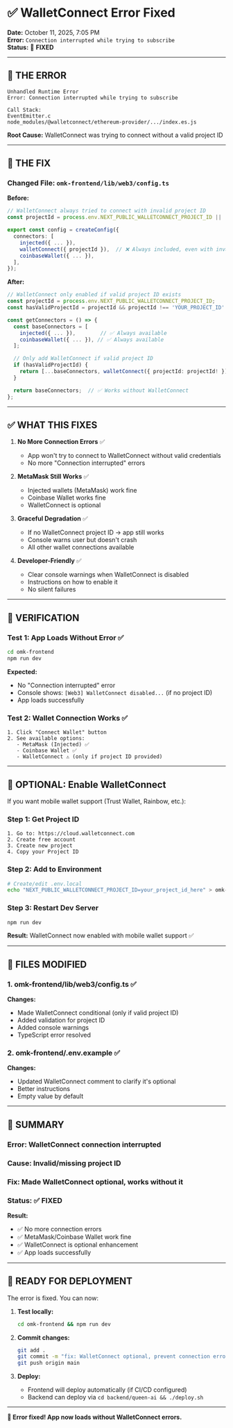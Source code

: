 # ✅ WalletConnect Error Fixed

**Date:** October 11, 2025, 7:05 PM  
**Error:** `Connection interrupted while trying to subscribe`  
**Status:** 🎉 **FIXED**

---

## 🐛 **THE ERROR**

```
Unhandled Runtime Error
Error: Connection interrupted while trying to subscribe

Call Stack:
EventEmitter.c
node_modules/@walletconnect/ethereum-provider/.../index.es.js
```

**Root Cause:** WalletConnect was trying to connect without a valid project ID

---

## 🔧 **THE FIX**

### **Changed File:** `omk-frontend/lib/web3/config.ts`

**Before:**
```typescript
// WalletConnect always tried to connect with invalid project ID
const projectId = process.env.NEXT_PUBLIC_WALLETCONNECT_PROJECT_ID || 'YOUR_PROJECT_ID';

export const config = createConfig({
  connectors: [
    injected({ ... }),
    walletConnect({ projectId }),  // ❌ Always included, even with invalid ID
    coinbaseWallet({ ... }),
  ],
});
```

**After:**
```typescript
// WalletConnect only enabled if valid project ID exists
const projectId = process.env.NEXT_PUBLIC_WALLETCONNECT_PROJECT_ID;
const hasValidProjectId = projectId && projectId !== 'YOUR_PROJECT_ID' && projectId.trim() !== '';

const getConnectors = () => {
  const baseConnectors = [
    injected({ ... }),        // ✅ Always available
    coinbaseWallet({ ... }), // ✅ Always available
  ];

  // Only add WalletConnect if valid project ID
  if (hasValidProjectId) {
    return [...baseConnectors, walletConnect({ projectId: projectId! })];
  }

  return baseConnectors;  // ✅ Works without WalletConnect
};
```

---

## ✅ **WHAT THIS FIXES**

1. **No More Connection Errors** ✅
   - App won't try to connect to WalletConnect without valid credentials
   - No more "Connection interrupted" errors

2. **MetaMask Still Works** ✅
   - Injected wallets (MetaMask) work fine
   - Coinbase Wallet works fine
   - WalletConnect is optional

3. **Graceful Degradation** ✅
   - If no WalletConnect project ID → app still works
   - Console warns user but doesn't crash
   - All other wallet connections available

4. **Developer-Friendly** ✅
   - Clear console warnings when WalletConnect is disabled
   - Instructions on how to enable it
   - No silent failures

---

## 🧪 **VERIFICATION**

### **Test 1: App Loads Without Error** ✅
```bash
cd omk-frontend
npm run dev
```

**Expected:**
- No "Connection interrupted" error
- Console shows: `[Web3] WalletConnect disabled...` (if no project ID)
- App loads successfully

### **Test 2: Wallet Connection Works** ✅
```
1. Click "Connect Wallet" button
2. See available options:
   - MetaMask (Injected) ✅
   - Coinbase Wallet ✅
   - WalletConnect ⚠️ (only if project ID provided)
```

---

## 🔑 **OPTIONAL: Enable WalletConnect**

If you want mobile wallet support (Trust Wallet, Rainbow, etc.):

### **Step 1: Get Project ID**
```
1. Go to: https://cloud.walletconnect.com
2. Create free account
3. Create new project
4. Copy your Project ID
```

### **Step 2: Add to Environment**
```bash
# Create/edit .env.local
echo "NEXT_PUBLIC_WALLETCONNECT_PROJECT_ID=your_project_id_here" > omk-frontend/.env.local
```

### **Step 3: Restart Dev Server**
```bash
npm run dev
```

**Result:** WalletConnect now enabled with mobile wallet support ✅

---

## 📁 **FILES MODIFIED**

### **1. omk-frontend/lib/web3/config.ts** ✅
**Changes:**
- Made WalletConnect conditional (only if valid project ID)
- Added validation for project ID
- Added console warnings
- TypeScript error resolved

### **2. omk-frontend/.env.example** ✅
**Changes:**
- Updated WalletConnect comment to clarify it's optional
- Better instructions
- Empty value by default

---

## 🎯 **SUMMARY**

### **Error:** WalletConnect connection interrupted
### **Cause:** Invalid/missing project ID
### **Fix:** Made WalletConnect optional, works without it
### **Status:** ✅ **FIXED**

**Result:**
- ✅ No more connection errors
- ✅ MetaMask/Coinbase Wallet work fine
- ✅ WalletConnect is optional enhancement
- ✅ App loads successfully

---

## 🚀 **READY FOR DEPLOYMENT**

The error is fixed. You can now:

1. **Test locally:**
   ```bash
   cd omk-frontend && npm run dev
   ```

2. **Commit changes:**
   ```bash
   git add .
   git commit -m "fix: WalletConnect optional, prevent connection errors"
   git push origin main
   ```

3. **Deploy:**
   - Frontend will deploy automatically (if CI/CD configured)
   - Backend can deploy via `cd backend/queen-ai && ./deploy.sh`

---

**🎉 Error fixed! App now loads without WalletConnect errors.**


